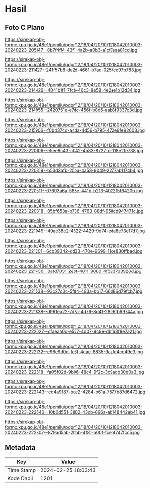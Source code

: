 # Hasil

## Foto C Plano

https://sirekap-obj-formc.kpu.go.id/48e1/pemilu/pdpr/12/18/04/20/10/1218042010003-20240223-205147--8b7f4ff4-43f1-4a2b-a0b3-a1cf7eaa81cd.jpg

https://sirekap-obj-formc.kpu.go.id/48e1/pemilu/pdpr/12/18/04/20/10/1218042010003-20240223-211427--241f57b8-de2d-4661-b7ad-0257cc97b783.jpg

https://sirekap-obj-formc.kpu.go.id/48e1/pemilu/pdpr/12/18/04/20/10/1218042010003-20240223-214429--4041b1f1-7fcb-46c3-8e58-4e2ae1b12d34.jpg

https://sirekap-obj-formc.kpu.go.id/48e1/pemilu/pdpr/12/18/04/20/10/1218042010003-20240223-214955--2420751e-e7dc-456f-b8d5-aab8f9337c3d.jpg

https://sirekap-obj-formc.kpu.go.id/48e1/pemilu/pdpr/12/18/04/20/10/1218042010003-20240223-215906--f0b4374d-a4da-4d56-b795-472e9fe92603.jpg

https://sirekap-obj-formc.kpu.go.id/48e1/pemilu/pdpr/12/18/04/20/10/1218042010003-20240223-220106--e5ee8c43-c042-4b83-8727-ce118e2fe738.jpg

https://sirekap-obj-formc.kpu.go.id/48e1/pemilu/pdpr/12/18/04/20/10/1218042010003-20240223-220319--b53d3afb-25ba-4a58-9049-2277ab1174b4.jpg

https://sirekap-obj-formc.kpu.go.id/48e1/pemilu/pdpr/12/18/04/20/10/1218042010003-20240223-220511--07603a6a-583e-441b-b213-4022f5f6420b.jpg

https://sirekap-obj-formc.kpu.go.id/48e1/pemilu/pdpr/12/18/04/20/10/1218042010003-20240223-220818--85bf653a-b736-4763-88df-958cd947471c.jpg

https://sirekap-obj-formc.kpu.go.id/48e1/pemilu/pdpr/12/18/04/20/10/1218042010003-20240223-221049--49ae38e2-4622-4429-9d74-eda8e73e17d7.jpg

https://sirekap-obj-formc.kpu.go.id/48e1/pemilu/pdpr/12/18/04/20/10/1218042010003-20240223-221201--6cb39342-dd33-470e-9699-11ce830ffbad.jpg

https://sirekap-obj-formc.kpu.go.id/48e1/pemilu/pdpr/12/18/04/20/10/1218042010003-20240223-221430--0afd7031-2e8f-4011-9886-4f3937d3926d.jpg

https://sirekap-obj-formc.kpu.go.id/48e1/pemilu/pdpr/12/18/04/20/10/1218042010003-20240223-221538--93c27c0c-5f84-493a-bb17-66d86d79fcb7.jpg

https://sirekap-obj-formc.kpu.go.id/48e1/pemilu/pdpr/12/18/04/20/10/1218042010003-20240223-221838--d961ea22-7d7a-4d76-8d41-2806fb99744a.jpg

https://sirekap-obj-formc.kpu.go.id/48e1/pemilu/pdpr/12/18/04/20/10/1218042010003-20240223-222027--cfaeaa0c-e557-4d07-9c9e-dbf63f8e7a21.jpg

https://sirekap-obj-formc.kpu.go.id/48e1/pemilu/pdpr/12/18/04/20/10/1218042010003-20240223-222132--e96e9d0d-fe6f-4cae-8835-9aafe4ce49e3.jpg

https://sirekap-obj-formc.kpu.go.id/48e1/pemilu/pdpr/12/18/04/20/10/1218042010003-20240223-222318--fa05f02d-9b06-48c4-9f2c-3c9adb30d0a3.jpg

https://sirekap-obj-formc.kpu.go.id/48e1/pemilu/pdpr/12/18/04/20/10/1218042010003-20240223-222443--ed4a9187-bce2-4284-b61a-7577b87d6472.jpg

https://sirekap-obj-formc.kpu.go.id/48e1/pemilu/pdpr/12/18/04/20/10/1218042010003-20240223-222640--10b0d551-3802-43cb-896a-ab148442ab41.jpg

https://sirekap-obj-formc.kpu.go.id/48e1/pemilu/pdpr/12/18/04/20/10/1218042010003-20240223-222807--879ad5ab-2bbb-4f81-a00f-fcebf747fcc5.jpg


## Metadata

| Key        | Value               |
| ---------- | ------------------- |
| Time Stamp | 2024-02-25 18:03:43 |
| Kode Dapil | 1201                |



